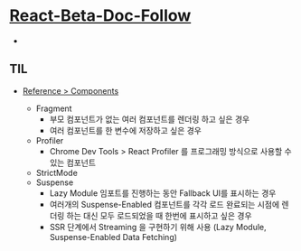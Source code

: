 # [React-Beta-Doc-Follow](https://beta.reactjs.org/)

-

## TIL

- [Reference > Components](https://beta.reactjs.org/reference/react/components)

  - Fragment
    - 부모 컴포넌트가 없는 여러 컴포넌트를 렌더링 하고 싶은 경우
    - 여러 컴포넌트를 한 변수에 저장하고 싶은 경우
  - Profiler
    - Chrome Dev Tools > React Profiler 를 프로그래밍 방식으로 사용할 수 있는 컴포넌트
  - StrictMode
  - Suspense
    - Lazy Module 임포트를 진행하는 동안 Fallback UI를 표시하는 경우
    - 여러개의 Suspense-Enabled 컴포넌트를 각각 로드 완료되는 시점에 렌더링 하는 대신 모두 로드되었을 때 한번에 표시하고 싶은 경우
    - SSR 단계에서 Streaming 을 구현하기 위해 사용 (Lazy Module, Suspense-Enabled Data Fetching)
